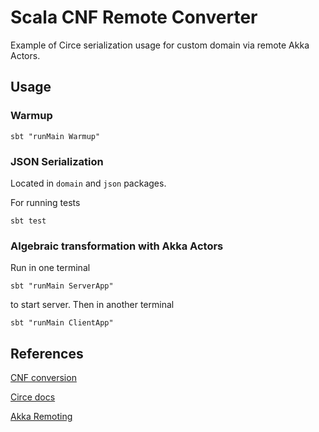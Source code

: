 # Scala CNF Remote Converter

Example of Circe serialization usage for custom domain via remote 
Akka Actors. 

## Usage

### Warmup

`sbt "runMain Warmup"`

### JSON Serialization

Located in `domain` and `json` packages.  

For running tests

`sbt test`

### Algebraic transformation with Akka Actors

Run in one terminal

`sbt "runMain ServerApp"`

to start server. Then in another terminal

`sbt "runMain ClientApp"`

## References

[CNF conversion](http://cs.jhu.edu/~jason/tutorials/convert-to-CNF)

[Circe docs](https://circe.github.io/circe/)  

[Akka Remoting](https://doc.akka.io/docs/akka/2.5/remoting.html)  
